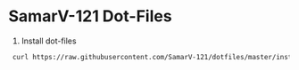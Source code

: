 SamarV-121 Dot-Files
=====================
 
 1. Install dot-files

```bash
 curl https://raw.githubusercontent.com/SamarV-121/dotfiles/master/install.sh | bash
```
